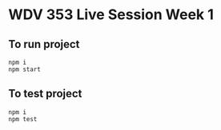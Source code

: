 # WDV 353 Live Session Week 1

## To run project

```shell
npm i
npm start
```

## To test project

```shell
npm i
npm test
```
